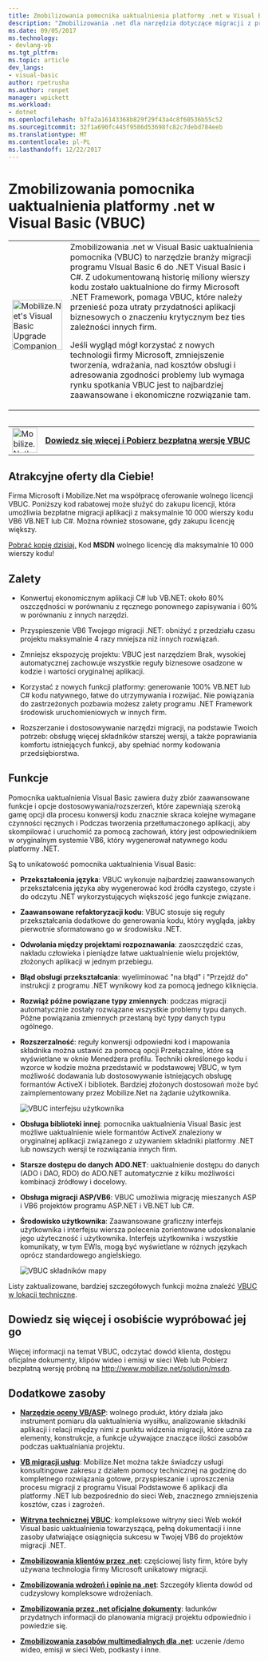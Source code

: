 ```yaml
---
title: Zmobilizowania pomocnika uaktualnienia platformy .net w Visual Basic (VBUC) | Dokumentacja firmy Microsoft
description: "Zmobilizowania .net dla narzędzia dotyczące migracji z programu Visual Basic 6 .NET Visual Basic i C#"
ms.date: 09/05/2017
ms.technology:
- devlang-vb
ms.tgt_pltfrm: 
ms.topic: article
dev_langs:
- visual-basic
author: rpetrusha
ms.author: ronpet
manager: wpickett
ms.workload:
- dotnet
ms.openlocfilehash: b7fa2a16143368b829f29f43a4c8f60536b55c52
ms.sourcegitcommit: 32f1a690fc445f9586d53698fc82c7debd784eeb
ms.translationtype: MT
ms.contentlocale: pl-PL
ms.lasthandoff: 12/22/2017
---
```

# <a name="mobilizenets-visual-basic-upgrade-companion-vbuc"></a>Zmobilizowania pomocnika uaktualnienia platformy .net w Visual Basic (VBUC)

<table>
   <tr>
      <td><img src="media/vbuc.png" alt="Mobilize.Net's Visual Basic Upgrade Companion (VBUC)" width="100" /> </td> 
      <td>Zmobilizowania .net w Visual Basic uaktualnienia pomocnika (VBUC) to narzędzie branży migracji programu VIsual Basic 6 do .NET Visual Basic i C#. Z udokumentowaną historię miliony wierszy kodu zostało uaktualnione do firmy Microsoft .NET Framework, pomaga VBUC, które należy przenieść poza utraty przydatności aplikacji biznesowych o znaczeniu krytycznym bez ties zależności innych firm. </p>
Jeśli wygląd mógł korzystać z nowych technologii firmy Microsoft, zmniejszenie tworzenia, wdrażania, nad kosztów obsługi i adresowania zgodności problemy lub wymaga rynku spotkania VBUC jest to najbardziej zaawansowane i ekonomiczne rozwiązanie tam.</p> </td>  
   </tr>
<table>

<table>
   <tr>
      <td><a href="http://www.mobilize.net/solution/msdn"><img src="media/download.png" alt="Mobilize.Net's Visual Basic Upgrade Companion (VBUC)" width="50" /></a></td>
      <td><a href="http://www.mobilize.net/solution/msdn"><strong>Dowiedz się więcej i Pobierz bezpłatną wersję VBUC</string></a></td>
   </tr>
</table>  

## <a name="exciting-offer-for-you"></a>Atrakcyjne oferty dla Ciebie!

Firma Microsoft i Mobilize.Net ma współpracę oferowanie wolnego licencji VBUC. Poniższy kod rabatowej może służyć do zakupu licencji, która umożliwia bezpłatne migracji aplikacji z maksymalnie 10 000 wierszy kodu VB6 VB.NET lub C#. Można również stosowane, gdy zakupu licencję większy.

[Pobrać kopię dzisiaj.](http://www.mobilize.net/solution/msdn) Kod **MSDN** wolnego licencję dla maksymalnie 10 000 wierszy kodu!

## <a name="benefits"></a>Zalety

- Konwertuj ekonomicznym aplikacji C# lub VB.NET: około 80% oszczędności w porównaniu z ręcznego ponownego zapisywania i 60% w porównaniu z innych narzędzi.

- Przyspieszenie VB6 Twojego migracji .NET: obniżyć z przedziału czasu projektu maksymalnie 4 razy mniejsza niż innych rozwiązań.

- Zmniejsz ekspozycję projektu: VBUC jest narzędziem Brak, wysokiej automatycznej zachowuje wszystkie reguły biznesowe osadzone w kodzie i wartości oryginalnej aplikacji.

- Korzystać z nowych funkcji platformy: generowanie 100% VB.NET lub C# kodu natywnego, łatwe do utrzymywania i rozwijać. Nie powiązania do zastrzeżonych pozbawia możesz zalety programu .NET Framework środowisk uruchomieniowych w innych firm.

- Rozszerzanie i dostosowywanie narzędzi migracji, na podstawie Twoich potrzeb: obsługę więcej składników starszej wersji, a także poprawiania komfortu istniejących funkcji, aby spełniać normy kodowania przedsiębiorstwa.

## <a name="features"></a>Funkcje

Pomocnika uaktualnienia Visual Basic zawiera duży zbiór zaawansowane funkcje i opcje dostosowywania/rozszerzeń, które zapewniają szeroką gamę opcji dla procesu konwersji kodu znacznie skraca kolejne wymagane czynności ręcznych i Podczas tworzenia przetłumaczonego aplikacji, aby skompilować i uruchomić za pomocą zachowań, który jest odpowiednikiem w oryginalnym systemie VB6, który wygenerował natywnego kodu platformy .NET.

Są to unikatowość pomocnika uaktualnienia Visual Basic:

- **Przekształcenia języka**: VBUC wykonuje najbardziej zaawansowanych przekształcenia języka aby wygenerować kod źródła czystego, czyste i do odczytu .NET wykorzystujących większość jego funkcje związane.

- **Zaawansowane refaktoryzacji kodu**: VBUC stosuje się reguły przekształcania dodatkowe do generowania kodu, który wygląda, jakby pierwotnie sformatowano go w środowisku .NET.

- **Odwołania między projektami rozpoznawania**: zaoszczędzić czas, nakładu człowieka i pieniądze łatwe uaktualnienie wielu projektów, złożonych aplikacji w jednym przebiegu.

- **Błąd obsługi przekształcania**: wyeliminować "na błąd" i "Przejdź do" instrukcji z programu .NET wynikowy kod za pomocą jednego kliknięcia.

- **Rozwiąż późne powiązane typy zmiennych**: podczas migracji automatycznie zostały rozwiązane wszystkie problemy typu danych. Późne powiązania zmiennych przestaną być typy danych typu ogólnego.
 
- **Rozszerzalność**: reguły konwersji odpowiedni kod i mapowania składnika można ustawić za pomocą opcji Przełączalne, które są wyświetlane w oknie Menedżera profilu. Techniki określonego kodu i wzorce w kodzie można przedstawić w podstawowej VBUC, w tym możliwość dodawania lub dostosowywanie istniejących obsługę formantów ActiveX i bibliotek. Bardziej złożonych dostosowań może być zaimplementowany przez Mobilize.Net na żądanie użytkownika.
 
  ![VBUC interfejsu użytkownika](./media/vbuc-screenshot.png) 

- **Obsługa biblioteki innej**: pomocnika uaktualnienia Visual Basic jest możliwe uaktualnienie wiele formantów ActiveX znaleziony w oryginalnej aplikacji związanego z używaniem składniki platformy .NET lub nowszych wersji te rozwiązania innych firm.

- **Starsze dostępu do danych ADO.NET**: uaktualnienie dostępu do danych (ADO i DAO, RDO) do ADO.NET automatycznie z kilku możliwości kombinacji źródłowy i docelowy.

- **Obsługa migracji ASP/VB6**: VBUC umożliwia migrację mieszanych ASP i VB6 projektów programu ASP.NET i VB.NET lub C#.

- **Środowisko użytkownika**: Zaawansowane graficzny interfejs użytkownika i interfejsu wiersza polecenia zorientowane udoskonalanie jego użyteczność i użytkownika. Interfejs użytkownika i wszystkie komunikaty, w tym EWIs, mogą być wyświetlane w różnych językach oprócz standardowego angielskiego.
 
  ![VBUC składników mapy](./media/vbuc-component-maps.png)

Listy zaktualizowane, bardziej szczegółowych funkcji można znaleźć [VBUC w lokacji techniczne](http://www.vbtonet.com/?msdn).

## <a name="learn-more-and-try-it-for-yourself"></a>Dowiedz się więcej i osobiście wypróbować jej go
Więcej informacji na temat VBUC, odczytać dowód klienta, dostępu oficjalne dokumenty, klipów wideo i emisji w sieci Web lub Pobierz bezpłatną wersję próbną na http://www.mobilize.net/solution/msdn.

## <a name="additional-resources"></a>Dodatkowe zasoby

- [**Narzędzie oceny VB/ASP**](https://www.mobilize.net/modernization-assessment-tool): wolnego produkt, który działa jako instrument pomiaru dla uaktualnienia wysiłku, analizowanie składniki aplikacji i relacji między nimi z punktu widzenia migracji, które uzna za elementy, konstrukcje, a funkcje używające znaczące ilości zasobów podczas uaktualniania projektu.

- [**VB migracji usług**](https://www.mobilize.net/solution/legacy-solutions/vbmap---migrate-from-vb6-to-net): Mobilize.Net można także świadczy usługi konsultingowe zakresu z działem pomocy technicznej na godzinę do kompletnego rozwiązania gotowe, przyspieszanie i uproszczenia procesu migracji z programu Visual Podstawowe 6 aplikacji dla platformy .NET lub bezpośrednio do sieci Web, znacznego zmniejszenia kosztów, czas i zagrożeń.
 
- [**Witryna technicznej VBUC**](http://www.vbtonet.com/?msdn): kompleksowe witryny sieci Web wokół Visual basic uaktualnienia towarzyszącą, pełną dokumentacji i inne zasoby ułatwiające osiągnięcia sukcesu w Twojej VB6 do projektów migracji .NET.

- [**Zmobilizowania klientów przez .net**](http://www.mobilize.net/resources/customer-list): częściowej listy firm, które były używana technologia firmy Microsoft unikatowy migracji.

- [**Zmobilizowania wdrożeń i opinie na .net**](http://www.mobilize.net/case-studies/case-studies): Szczegóły klienta dowód od cudzysłowy kompleksowe wdrożeniach.
 
- [**Zmobilizowania przez .net oficjalne dokumenty**](http://www.mobilize.net/whitepapers): ładunków przydatnych informacji do planowania migracji projektu odpowiednio i powiedzie się.
 
- [**Zmobilizowania zasobów multimedialnych dla .net**](http://www.mobilize.net/tech-resources): uczenie /demo wideo, emisji w sieci Web, podkasty i inne.

 